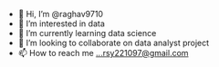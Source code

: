 - 👋 Hi, I’m @raghav9710
- 👀 I’m interested in data 
- 🌱 I’m currently learning data science
- 💞️ I’m looking to collaborate on data analyst project
- 📫 How to reach me ...rsy221097@gmail.com


<!---
raghav9710/raghav9710 is a ✨ special ✨ repository because its `README.md` (this file) appears on your GitHub profile.
You can click the Preview link to take a look at your changes.
--->
